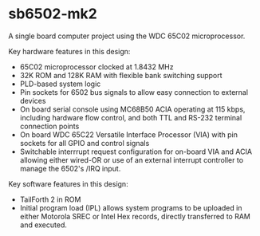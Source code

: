 sb6502-mk2
==========

A single board computer project using the WDC 65C02 microprocessor.

Key hardware features in this design:

* 65C02 microprocessor clocked at 1.8432 MHz
* 32K ROM and 128K RAM with flexible bank switching support
* PLD-based system logic
* Pin sockets for 6502 bus signals to allow easy connection to external
  devices
* On board serial console using MC68B50 ACIA operating at 115 kbps, 
  including hardware flow control, and both TTL and RS-232 terminal 
  connection points
* On board WDC 65C22 Versatile Interface Processor (VIA) with pin sockets
  for all GPIO and control signals
* Switchable interrrupt request configuration for on-board VIA and ACIA
  allowing either wired-OR or use of an external interrupt controller
  to manage the 6502's /IRQ input.

Key software features in this design:

* TailForth 2 in ROM
* Initial program load (IPL) allows system programs to be uploaded 
  in either Motorola SREC or Intel Hex records, directly transferred to
  RAM and executed.
